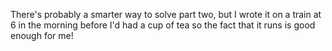 There's probably a smarter way to solve part two, but I wrote it on a train at 6 in the morning before I'd had a cup of tea so the fact that it runs is good enough for me!
